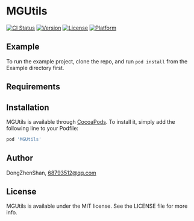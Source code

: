 # MGUtils

[![CI Status](https://img.shields.io/travis/DongZhenShan/MGUtils.svg?style=flat)](https://travis-ci.org/DongZhenShan/MGUtils)
[![Version](https://img.shields.io/cocoapods/v/MGUtils.svg?style=flat)](https://cocoapods.org/pods/MGUtils)
[![License](https://img.shields.io/cocoapods/l/MGUtils.svg?style=flat)](https://cocoapods.org/pods/MGUtils)
[![Platform](https://img.shields.io/cocoapods/p/MGUtils.svg?style=flat)](https://cocoapods.org/pods/MGUtils)

## Example

To run the example project, clone the repo, and run `pod install` from the Example directory first.

## Requirements

## Installation

MGUtils is available through [CocoaPods](https://cocoapods.org). To install
it, simply add the following line to your Podfile:

```ruby
pod 'MGUtils'
```

## Author

DongZhenShan, 68793512@qq.com

## License

MGUtils is available under the MIT license. See the LICENSE file for more info.
